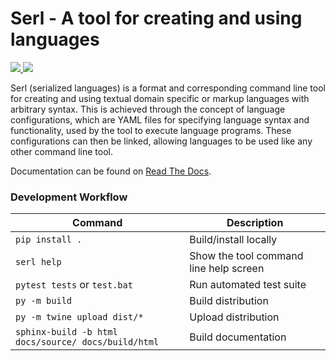 # Serl - A tool for creating and using languages
<a href="https://pypi.org/project/serl/">
  <img src="https://img.shields.io/pypi/v/serl"/>
</a>
<a href="https://github.com/harrydowning/serl/blob/master/LICENSE">
  <img src="https://img.shields.io/github/license/harrydowning/serl"/>
</a>

Serl (serialized languages) is a format and corresponding command line tool for creating and using textual domain specific or markup languages with arbitrary syntax. This is achieved through the concept of language configurations, which are YAML files for specifying language syntax and functionality, used by the tool to execute language programs. These configurations can then be linked, allowing languages to be used like any other command line tool.

Documentation can be found on [Read The Docs](https://serl.readthedocs.io/en/latest/index.html).

### Development Workflow
| Command | Description |
| ------- | ----------- |
| `pip install .` | Build/install locally |
| `serl help` | Show the tool command line help screen |
| `pytest tests` or `test.bat` | Run automated test suite |
| `py -m build` | Build distribution |
| `py -m twine upload dist/*` | Upload distribution |
| `sphinx-build -b html docs/source/ docs/build/html` | Build documentation |

